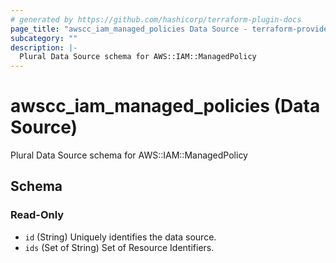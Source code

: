 ```yaml
---
# generated by https://github.com/hashicorp/terraform-plugin-docs
page_title: "awscc_iam_managed_policies Data Source - terraform-provider-awscc"
subcategory: ""
description: |-
  Plural Data Source schema for AWS::IAM::ManagedPolicy
---
```


# awscc_iam_managed_policies (Data Source)

Plural Data Source schema for AWS::IAM::ManagedPolicy



<!-- schema generated by tfplugindocs -->
## Schema

### Read-Only

- `id` (String) Uniquely identifies the data source.
- `ids` (Set of String) Set of Resource Identifiers.
